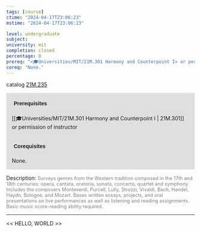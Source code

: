 ```yaml
---
tags: [course]
ctime: "2024-04-17T23:06:23"
mstime: "2024-04-17T23:06:23"

level: undergraduate
subject: 
university: mit
completion: closed
percentage: 0
prereq: "<🎓Universities/MIT/21M.301 Harmony and Counterpoint I> or permission of instructor"
coreq: "None."
---
```


catalog [21M.235](http://student.mit.edu/catalog/m21Ma.html#21M.235)

<span style="display: block; padding: 15px; background-color: rgb(100, 100, 100, 0.2);"><font id="m_prereq2514_0" style="display: block; font-family: Arial, sans-serif; font-weight: bold; padding: 5px">Prerequisites</font><br><span id="prereq2514_0">[[🎓Universities/MIT/21M.301 Harmony and Counterpoint I | 21M.301]] or permission of instructor</span></span>
<span style="display: block; padding: 15px; background-color: rgb(100, 100, 100, 0.2);"><font id="m_coreq2514_0" style="display: block; font-family: Arial, sans-serif; font-weight: bold; padding: 5px">Corequisites</font><br><span id="coreq2514_0">None.</span></span>

<font style="">Description:</font>
<font style="color: grey; font-size: 0.8rem;">Surveys genres from the Western tradition composed in the 17th and 18th centuries: opera, cantata, oratorio, sonata, concerto, quartet and symphony. Includes the composers Monteverdi, Purcell, Lully, Strozzi, Vivaldi, Bach, Handel, Haydn, Bologne, and Mozart. Bases written essays, projects, and oral presentations on live performances as well as listening and reading assignments. Basic music score-reading ability required.</font>



---

<< HELLO, WORLD >>
